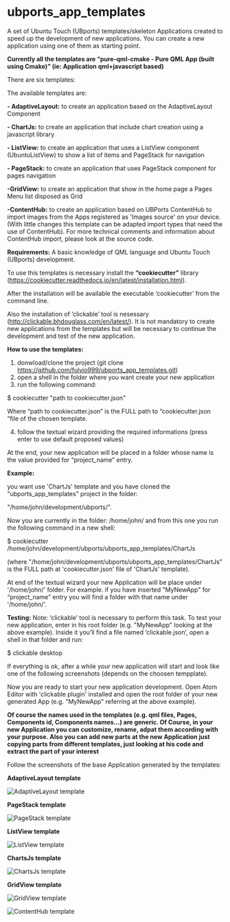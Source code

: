 # ubports_app_templates

A set of Ubuntu Touch (UBports) templates/skeleton Applications created to speed up the development of new applications.
You can create a new application using one of them as starting point.

**Currently all the templates are “pure-qml-cmake - Pure QML App (built using Cmake)” 
(ie: Application qml+javascript based)**


There are six templates: 

The available templates are:

**- AdaptiveLayout:** to create an application based on the AdaptiveLayout Component

**- ChartJs:** to create an application that include chart creation using a javascript library

**- ListView:** to create an application that uses a ListView component (UbuntuListView) to show a list of items and PageStack for navigation

**- PageStack:**  to create an application that uses PageStack component for pages navigation

**-GridView:** to create an application that show in the home page a Pages Menu list disposed as Grid

**-ContentHub:** to create an application based on UBPorts ContentHub to import images from the Apps registered as 'Images source' on your device.
(With little changes this template can be adapted import types that need the use of ContentHub).
For more technical comments and information about ContentHub import, please look at the source code.


**Requirements:**
A basic knowledge of QML language and Ubuntu Touch (UBports) development.


To use this templates is necessary install the **“cookiecutter”** library (https://cookiecutter.readthedocs.io/en/latest/installation.html).

After the installation will be available the executable ‘cookiecutter’ from the command line.

Also the  installation of ‘clickable’  tool is nesessary (http://clickable.bhdouglass.com/en/latest/).
It is not mandatory to create new applications from the templates but will be necessary to continue the development and test of the new application.

**How to use the templates:**
1) donwload/clone the project (git clone https://github.com/fulvio999/ubports_app_templates.git)
2) open a shell in the folder where you want create your new application
3) run the following command:

$ cookiecutter "path to cookiecutter.json"

Where “path to cookiecutter.json” is the FULL path to “cookiecutter.json ”file of the chosen template.

4) follow the textual wizard providing the required informations (press enter to use default proposed values)

At the end, your new application will be placed in a folder whose name is the value provided for “project_name” entry.


**Example:** 

you want use 'ChartJs' template and you have cloned the "ubports_app_templates" project in the folder:

"/home/john/development/ubports/".


Now you are currently in the folder: /home/john/  and from this one you run the following command in a new shell: 

$ cookiecutter /home/john/development/ubports/ubports_app_templates/ChartJs

(where "/home/john/development/ubports/ubports_app_templates/ChartJs"  is the FULL path at 'cookiecutter.json' file of 'ChartJs' template).

At end of the textual wizard your new Application will be place under '/home/john/' folder.
For example. if you have inserted "MyNewApp" for “project_name” entry you will find a folder with that name under '/home/john/'.


**Testing:**
Note: ‘clickable’ tool is necessary to perform this task.
To test your new application, enter in his root folder (e.g. "MyNewApp" looking at the above example). 
Inside it you’ll find a file named ‘clickable.json’, open a shell in that folder and run:

$ clickable desktop

If everything is ok, after a while your new application will start and look like one of the following screenshots (depends on the choosen tempplate).

Now you are ready to start your new application development. Open Atom Editor with 'clickable plugin' installed and open the root folder of your new generated App (e.g. "MyNewApp" referring at the above example).

**Of course the names used in the templates (e.g. qml files, Pages, Components id, Components names...) are generic. 
Of Course, in your new Application you can customize, rename, adpat them according with your purpose. 
Also you can add new parts at the new Application just copying parts from different templates, just looking at his code and extract the part of your interest**


Follow the screenshots of the base Application generated by the templates:

**AdaptiveLayout template**

![AdaptiveLayout template](https://github.com/fulvio999/ubports_app_templates/blob/master/Doc/AdaptiveLayout.png)

**PageStack template**

![PageStack template](https://github.com/fulvio999/ubports_app_templates/blob/master/Doc/PageStackTemplate.png)

**ListView template**

![ListView template](https://github.com/fulvio999/ubports_app_templates/blob/master/Doc/UbuntuListView.png)

**ChartsJs template**

![ChartsJs template](https://github.com/fulvio999/ubports_app_templates/blob/master/Doc/chartsTemplate.png)

**GridView template**

![GridView template](https://github.com/fulvio999/ubports_app_templates/blob/master/Doc/GridView.png)

![ContentHub template](https://github.com/fulvio999/ubports_app_templates/blob/master/Doc/contentHub.png)

